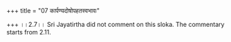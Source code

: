 +++
title = "07 कार्पण्यदोषोपहतस्वभावः"

+++
।।2.7।। Sri Jayatirtha did not comment on this sloka. The commentary
starts from 2.11.  
  
